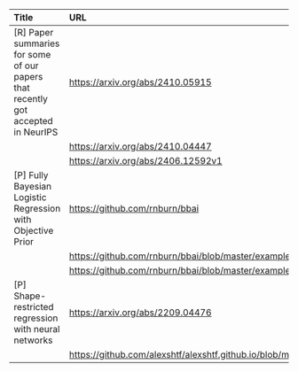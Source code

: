 | Title                                                                            | URL                                                                                              |   Score | Date                |
|:---------------------------------------------------------------------------------|:-------------------------------------------------------------------------------------------------|--------:|:--------------------|
| [R] Paper summaries for some of our papers that recently got accepted in NeurIPS | https://arxiv.org/abs/2410.05915                                                                 |      69 | 2024-10-24 16:42:12 |
|                                                                                  | https://arxiv.org/abs/2410.04447                                                                 |         |                     |
|                                                                                  | https://arxiv.org/abs/2406.12592v1                                                               |         |                     |
| [P] Fully Bayesian Logistic Regression with Objective Prior                      | https://github.com/rnburn/bbai                                                                   |      67 | 2024-10-24 18:31:39 |
|                                                                                  | https://github.com/rnburn/bbai/blob/master/example/22-bayesian-logistic1-coverage.ipynb          |         |                     |
|                                                                                  | https://github.com/rnburn/bbai/blob/master/example/23-election-polls.ipynb                       |         |                     |
| [P] Shape-restricted regression with neural networks                             | https://arxiv.org/abs/2209.04476                                                                 |      43 | 2024-10-26 16:58:41 |
|                                                                                  | https://github.com/alexshtf/alexshtf.github.io/blob/master/assets/shape_constrained_models.ipynb |         |                     |
